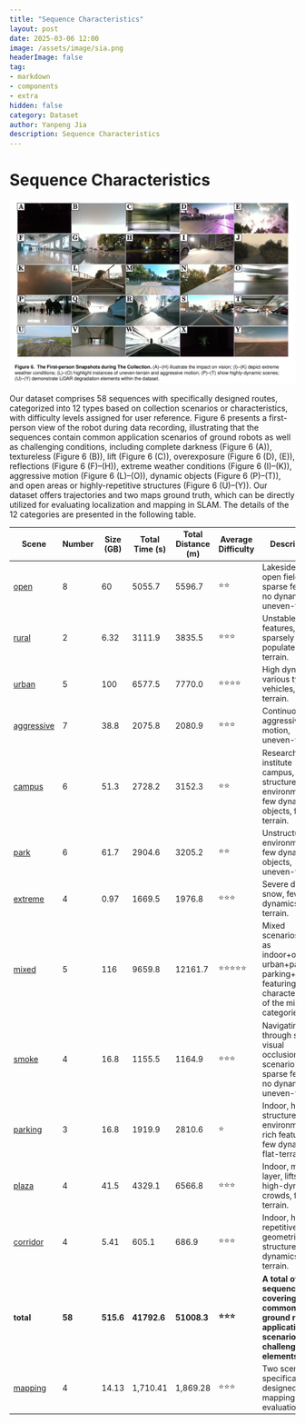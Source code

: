 ```yaml
---
title: "Sequence Characteristics"
layout: post
date: 2025-03-06 12:00
image: /assets/image/sia.png
headerImage: false
tag:
- markdown
- components
- extra
hidden: false
category: Dataset
author: Yanpeng Jia
description: Sequence Characteristics
---
```


# Sequence Characteristics

![figure](../../assets/image/figure6.png)

Our dataset comprises 58 sequences with specifically designed routes, categorized into 12 types based on collection scenarios or characteristics, with difficulty levels assigned for user reference. Figure 6 presents a first-person view of the robot during data recording, illustrating that the sequences contain common application scenarios of ground robots as well as challenging conditions, including complete darkness (Figure 6 (A)), textureless (Figure 6 (B)), lift (Figure 6 (C)), overexposure (Figure 6 (D), (E)), reflections (Figure 6 (F)–(H)), extreme weather conditions (Figure 6 (I)–(K)), aggressive motion (Figure 6 (L)–(O)), dynamic objects (Figure 6 (P)–(T)), and open areas or highly-repetitive structures (Figure 6 (U)–(Y)). Our dataset offers trajectories and two maps ground truth, which can be directly utilized for evaluating localization and mapping in SLAM. The details of the 12 categories are presented in the following table.

| Scene      | Number | Size (GB) | Total Time (s) | Total Distance (m) | Average Difficulty       | Description |
|------------|--------|-----------|----------------|---------------------|--------------------------|-------------|
| [open](https://yaepiii.github.io/M2UD//open/)       | 8      | 60        | 5055.7         | 5596.7              | ⭐⭐                   | Lakeside and open field, sparse features, no dynamics, uneven-terrain. |
| [rural](https://yaepiii.github.io/M2UD//rural/)      | 2      | 6.32      | 3111.9         | 3835.5              | ⭐⭐⭐                   | Unstable features, sparsely populated, flat-terrain. |
| [urban](https://yaepiii.github.io/M2UD//urban/)      | 5      | 100       | 6577.5         | 7770.0              | ⭐⭐⭐⭐                   | High dynamics, various types of vehicles, flat-terrain. |
| [aggressive](https://yaepiii.github.io/M2UD//aggressive/) | 7      | 38.8      | 2075.8         | 2080.9              | ⭐⭐⭐                   | Continuous aggressive motion, uneven-terrain. |
| [campus](https://yaepiii.github.io/M2UD//campus/)     | 6      | 51.3      | 2728.2         | 3152.3              | ⭐⭐                   | Research institute campus, structured environment, few dynamic objects, flat-terrain. |
| [park](https://yaepiii.github.io/M2UD//prak/)       | 6      | 61.7      | 2904.6         | 3205.2              | ⭐⭐                   | Unstructured environment, few dynamic objects, uneven-terrain. |
| [extreme](https://yaepiii.github.io/M2UD//extreme/)    | 4      | 0.97      | 1669.5         | 1976.8              | ⭐⭐⭐                   | Severe dust, snow, few dynamics, flat-terrain. |
| [mixed](https://yaepiii.github.io/M2UD//mixed/)      | 5      | 116       | 9659.8         | 12161.7             | ⭐⭐⭐⭐⭐                   | Mixed scenarios such as indoor+outdoor, urban+park, parking+plaza, featuring characteristics of the mixed categories. |
| [smoke](https://yaepiii.github.io/M2UD//smoke/)      | 4      | 16.8      | 1155.5         | 1164.9              | ⭐⭐⭐                   | Navigating through smoke, visual occlusion, open scenario with sparse features, no dynamics, uneven-terrain. |
| [parking](https://yaepiii.github.io/M2UD//parking/)    | 3      | 16.8      | 1919.9         | 2810.6              | ⭐                  | Indoor, highly structured environment, rich features, few dynamics, flat-terrain. |
| [plaza](https://yaepiii.github.io/M2UD//plaza/)      | 4      | 41.5      | 4329.1         | 6566.8              | ⭐⭐⭐                   | Indoor, multi-layer, lifts, high-dynamic crowds, flat-terrain. |
| [corridor](https://yaepiii.github.io/M2UD//corridor/)   | 4      | 5.41      | 605.1          | 686.9               | ⭐⭐⭐                   | Indoor, highly repetitive geometric structures, no dynamics, flat-terrain. |
| **total**  | **58** | **515.6** | **41792.6**    | **51008.3**         | **⭐⭐⭐**               | **A total of 58 sequences covering common ground robot application scenarios and challenging elements.** |
| [mapping](https://yaepiii.github.io/M2UD//mapping/)   | 4      | 14.13      | 1,710.41          | 1,869.28               | ⭐⭐⭐                   | Two scenes specifically designed for mapping evaluation. |

